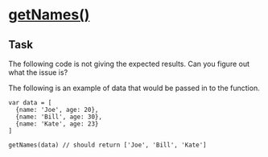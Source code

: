 [getNames()](https://www.codewars.com/kata/getnames)
=

## Task
The following code is not giving the expected results. Can you figure out what the issue is?

The following is an example of data that would be passed in to the function.

```
var data = [
  {name: 'Joe', age: 20},
  {name: 'Bill', age: 30},
  {name: 'Kate', age: 23}
]

getNames(data) // should return ['Joe', 'Bill', 'Kate']
```
